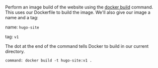 Perform an image build of the website using the [docker build](https://docs.docker.com/engine/reference/commandline/build/) command. This uses our Dockerfile to build the image. We'll also give our image a name and a tag:

name: `hugo-site`

tag: `v1`

The dot at the end of the command tells Docker to build in our current directory.

```terminal:execute
command: docker build -t hugo-site:v1 .
```
